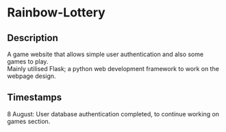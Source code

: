 # Rainbow-Lottery
## Description
A game website that allows simple user authentication and also some games to play.
<br/>
Mainly utilised Flask; a python web development framework to work on the webpage design.


## Timestamps
8 August: User database authentication completed, to continue working on games section.
